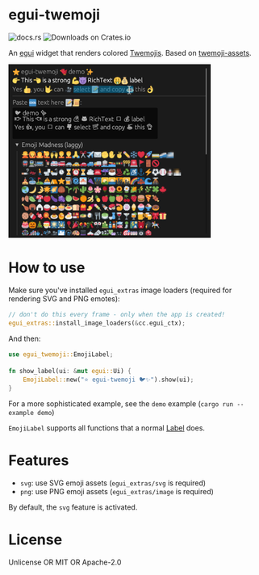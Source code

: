 # egui-twemoji

![docs.rs](https://img.shields.io/docsrs/egui-twemoji) ![Downloads on Crates.io](https://img.shields.io/crates/d/egui-twemoji)

An [egui](https://egui.rs/) widget that renders colored [Twemojis](https://github.com/twitter/twemoji). Based on [twemoji-assets](https://github.com/cptpiepmatz/twemoji-assets).

![demo](/media/demo.png)

# How to use

Make sure you've installed `egui_extras` image loaders (required for rendering SVG and PNG emotes):

```rust
// don't do this every frame - only when the app is created!
egui_extras::install_image_loaders(&cc.egui_ctx);
```

And then:

```rust
use egui_twemoji::EmojiLabel;

fn show_label(ui: &mut egui::Ui) {
    EmojiLabel::new("⭐ egui-twemoji 🐦✨").show(ui);
}
```

For a more sophisticated example, see the `demo` example (`cargo run --example demo`)

`EmojiLabel` supports all functions that a normal 
[Label](https://docs.rs/egui/latest/egui/widgets/struct.Label.html) does.

# Features

* `svg`: use SVG emoji assets (`egui_extras/svg` is required)
* `png`: use PNG emoji assets (`egui_extras/image` is required)

By default, the `svg` feature is activated.

# License

Unlicense OR MIT OR Apache-2.0
